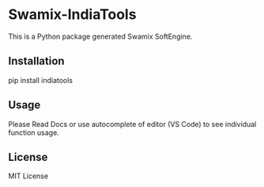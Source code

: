 ﻿# Swamix-IndiaTools

This is a Python package generated Swamix SoftEngine.

## Installation
pip install indiatools

## Usage
Please Read Docs or use autocomplete of editor (VS Code) to see individual function usage.

## License
MIT License

